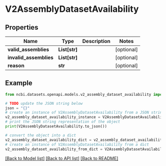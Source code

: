 # V2AssemblyDatasetAvailability


## Properties

Name | Type | Description | Notes
------------ | ------------- | ------------- | -------------
**valid_assemblies** | **List[str]** |  | [optional] 
**invalid_assemblies** | **List[str]** |  | [optional] 
**reason** | **str** |  | [optional] 

## Example

```python
from ncbi.datasets.openapi.models.v2_assembly_dataset_availability import V2AssemblyDatasetAvailability

# TODO update the JSON string below
json = "{}"
# create an instance of V2AssemblyDatasetAvailability from a JSON string
v2_assembly_dataset_availability_instance = V2AssemblyDatasetAvailability.from_json(json)
# print the JSON string representation of the object
print(V2AssemblyDatasetAvailability.to_json())

# convert the object into a dict
v2_assembly_dataset_availability_dict = v2_assembly_dataset_availability_instance.to_dict()
# create an instance of V2AssemblyDatasetAvailability from a dict
v2_assembly_dataset_availability_from_dict = V2AssemblyDatasetAvailability.from_dict(v2_assembly_dataset_availability_dict)
```
[[Back to Model list]](../README.md#documentation-for-models) [[Back to API list]](../README.md#documentation-for-api-endpoints) [[Back to README]](../README.md)


